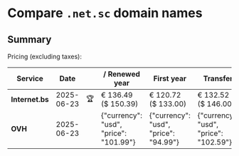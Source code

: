 # Compare `.net.sc` domain names

## Summary

Pricing (excluding taxes):

| Service | Date |  | / Renewed year | First year | Transfer | Restoration |
|--|--|--|--|--|--|--|
| **Internet.bs** | 2025-06-23 | 🏆 | € 136.49<br>($ 150.39) | € 120.72<br>($ 133.00) | € 132.52<br>($ 146.00) | € 272.65<br>($ 300.39) |
| **OVH** | 2025-06-23 |  | {"currency": "usd", "price": "101.99"} | {"currency": "usd", "price": "94.99"} | {"currency": "usd", "price": "102.59"} |  |
